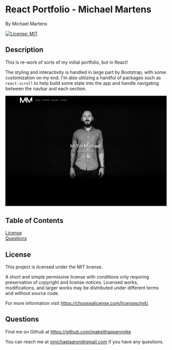 # React Portfolio - Michael Martens
<p />By Michael Martens

[![License: MIT](https://img.shields.io/badge/License-MIT-yellow.svg)](https://opensource.org/licenses/MIT)

## Description
This is re-work of sorts of my initial portfolio, but in React! 

The styling and interactivity is handled in large part by Bootstrap, with some customization on my end. I'm also utilizing a handful of packages such as ```react-scroll``` to help build some state into the app and handle navigating between the navbar and each section.

<img src="./src/assets/portfolio_ss.png" />
<br>

## Table of Contents
[License](#license)<br />[Questions](#questions)

## License
This project is licensed under the MIT license.

A short and simple permissive license with conditions only requiring preservation of copyright and license notices. Licensed works, modifications, and larger works may be distributed under different terms and without source code.<p />For more information visit https://choosealicense.com/licenses/mit/.

## Questions
Find me on Github at https://github.com/makeithappenmike<p/>You can reach me at omichaelaaron@gmail.com if you have any questions.
